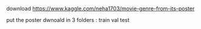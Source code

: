 download https://www.kaggle.com/neha1703/movie-genre-from-its-poster

put the poster dwnoald in 3 folders : train val test
